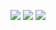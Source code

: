![](https://i.postimg.cc/sxXYWyjy/image-2024-05-23-214758211.png)
![](https://i.postimg.cc/2yjxBqdB/Untitled874-20240919173044.png)
![](https://i.postimg.cc/vZd1FMJB/image-2024-05-23-214816539.png)
